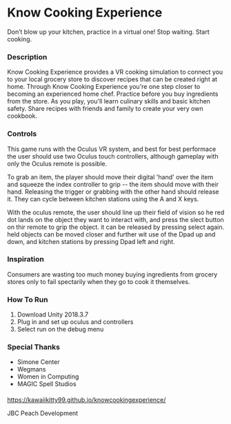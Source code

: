 # Know Cooking Experience
Don’t blow up your kitchen, practice in a virtual one! Stop waiting. Start cooking.

### Description

Know Cooking Experience provides a VR cooking simulation to connect you to your local grocery store to discover recipes that can be created right at home. Through Know Cooking Experience you're one step closer to becoming an experienced home chef. Practice before you buy ingredients from the store. As you play, you'll learn culinary skills and basic kitchen safety.
Share recipes with friends and family to create your very own cookbook.

### Controls
This game runs with the Oculus VR system, and best for best performace the user should use two Oculus touch controllers, although gameplay with only the Oculus remote is possible. 

To grab an item, the player should move their digital 'hand' over the item and squeeze the index controller to grip -- the item should move with their hand. Releasing the trigger or grabbing with the other hand should release it. They can cycle between kitchen stations using the A and X keys. 

With the oculus remote, the user should line up their field of vision so he red dot lands on the object they want to interact with, and press the slect button on thir remote to grip the object. it can be released by pressing select again. held objects can be moved closer and further wit use of the Dpad up and down, and kitchen stations by pressing Dpad left and right. 

### Inspiration

Consumers are wasting too much money buying ingredients from grocery stores only to fail spectarily when they go to cook it themselves.

### How To Run
1. Download Unity 2018.3.7
2. Plug in and set up oculus and controllers
3. Select run on the debug menu

### Special Thanks
* Simone Center
* Wegmans
* Women in Computing
* MAGIC Spell Studios

####
https://kawaiikitty99.github.io/knowcookingexperience/

JBC Peach Development

